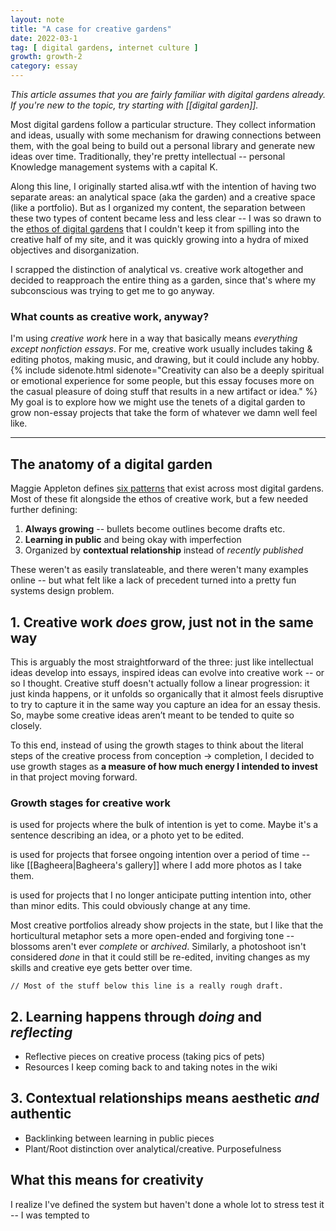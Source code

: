 ```yaml
---
layout: note
title: "A case for creative gardens"
date: 2022-03-1
tag: [ digital gardens, internet culture ]
growth: growth-2
category: essay
---
```


*This article assumes that you are fairly familiar with digital gardens already. <br>If you're new to the topic, try starting with [[digital garden]].*

<span class="newthought">Most digital gardens follow</span> a particular structure. They collect information and ideas, usually with some mechanism for drawing connections between them, with the goal being to build out a personal library and generate new ideas over time. Traditionally, they're pretty intellectual -- personal Knowledge management systems with a capital K.

Along this line, I originally started alisa.wtf with the intention of having two separate areas: an analytical space (<span class="newthought">aka</span> the garden) and a creative space (like a portfolio). But as I organized my content, the separation between these two types of content became less and less clear -- I was so drawn to the [ethos of digital gardens](https://maggieappleton.com/garden-history) that I couldn't keep it from spilling into the creative half of my site, and it was quickly growing into a hydra of mixed objectives and disorganization.

I scrapped the distinction of analytical vs. creative work altogether and decided to reapproach the entire thing as a garden, since that's where my subconscious was trying to get me to go anyway.

### What counts as creative work, anyway? 

I'm using *creative work* here in a way that basically means *everything except nonfiction essays*. For me, creative work usually includes taking & editing photos, making music, and drawing, but it could include any hobby.{% include sidenote.html sidenote="Creativity can also be a deeply spiritual or emotional experience for some people, but this essay focuses more on the casual pleasure of doing stuff that results in a new artifact or idea." %} My goal is to explore how we might use the tenets of a digital garden to grow non-essay projects that take the form of whatever we damn well feel like.

<hr>

## The anatomy of a digital garden

Maggie Appleton defines [six patterns](https://maggieappleton.com/garden-history) that exist across most digital gardens. Most of these fit alongside the ethos of creative work, but a few needed further defining:

1. **Always growing** -- bullets become outlines become drafts etc.
2. **Learning in public** and being okay with imperfection
3. Organized by **contextual relationship** instead of *recently published*

These weren't as easily translateable, and there weren't many examples online -- but what felt like a lack of precedent turned into a pretty fun systems design problem. 

## 1. Creative work *does* grow, just not in the same way

This is arguably the most straightforward of the three: just like intellectual ideas develop into essays, inspired ideas can evolve into creative work -- or so I thought. Creative stuff doesn't actually follow a linear progression: it just kinda happens, or it unfolds so organically that it almost feels disruptive to try to capture it in the same way you capture an idea for an essay thesis. So, maybe some creative ideas aren’t meant to be tended to quite so closely.

To this end, instead of using the growth stages to think about the literal steps of the creative process from conception → completion, I decided to use growth stages as **a measure of how much energy I intended to invest** in that project moving forward.

### Growth stages for creative work

<span class="tag tag-gr1 sans no-margin-left"></span> is used for projects where the bulk of intention is yet to come. Maybe it's a sentence describing an idea, or a photo yet to be edited.

<span class="tag tag-gr2 sans no-margin-left"></span> is used for projects that forsee ongoing intention over a period of time -- like [[Bagheera|Bagheera's gallery]] where I add more photos as I take them.

<span class="tag tag-gr3 sans no-margin-left"></span> is used for projects that I no longer anticipate putting intention into, other than minor edits. This could obviously change at any time.

Most creative portfolios already show projects in the <span class="tag tag-gr3 sans no-margin-left"></span> state, but I like that the horticultural metaphor sets a more open-ended and forgiving tone -- blossoms aren't ever *complete* or *archived*. Similarly, a photoshoot isn't considered *done* in that it could still be re-edited, inviting changes as my skills and creative eye gets better over time. 

```// Most of the stuff below this line is a really rough draft.```

## 2. Learning happens through *doing* and *reflecting*

- Reflective pieces on creative process (taking pics of pets)
- Resources I keep coming back to and taking notes in the wiki

## 3. Contextual relationships means aesthetic *and* authentic 

- Backlinking between learning in public pieces
- Plant/Root distinction over analytical/creative. Purposefulness 

## What this means for creativity

I realize I've defined the system but haven't done a whole lot to stress test it -- I was tempted to 



